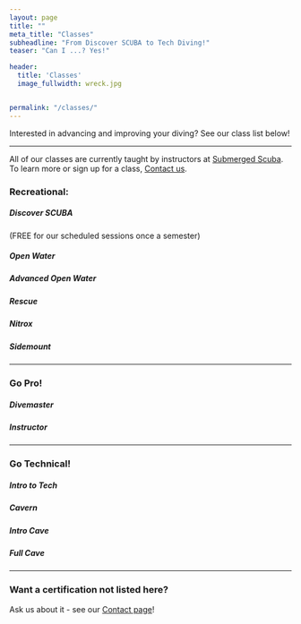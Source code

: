 ```yaml
---
layout: page
title: ""
meta_title: "Classes"
subheadline: "From Discover SCUBA to Tech Diving!"
teaser: "Can I ...? Yes!"

header:
  title: 'Classes'
  image_fullwidth: wreck.jpg


permalink: "/classes/"
---
```

Interested in advancing and improving your diving? See our class list below!

<hr>

All of our classes are currently taught by instructors at [Submerged Scuba](https://submergedscuba.com). To learn more or sign up for a class, [Contact us](/contact/).

### Recreational:

##### Discover SCUBA
(FREE for our scheduled sessions once a semester)

##### Open Water  

##### Advanced Open Water

##### Rescue

##### Nitrox

##### Sidemount

<hr>

### Go Pro!
##### Divemaster 

##### Instructor 

<hr>

### Go Technical!
##### Intro to Tech

##### Cavern

##### Intro Cave

##### Full Cave

<hr>

### Want a certification not listed here? 
Ask us about it - see our [Contact page](/contact/)!
